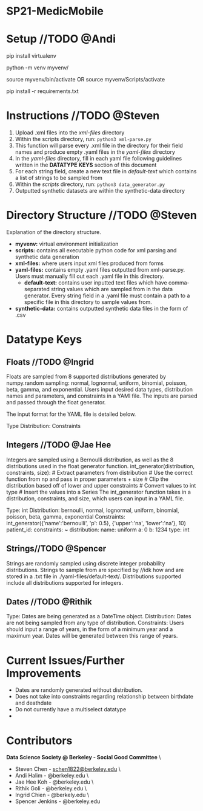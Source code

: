 # SP21-MedicMobile
# Setup //TODO @Andi
pip install virtualenv

python -m venv myvenv/

source myvenv/bin/activate
OR source myvenv/Scripts/activate

pip install -r requirements.txt

# Instructions //TODO @Steven 
1. Upload .xml files into the *xml-files* directory 
2. Within the scripts directory, run: `python3 xml-parse.py`
  1. This function will parse every .xml file in the directory for their field names and produce empty .yaml files in the *yaml-files* directory
3. In the *yaml-files* directory, fill in each yaml file following guidelines written in the **DATATYPE KEYS** section of this document
  1. For each string field, create a new text file in *default-text* which contains a list of strings to be sampled from
4. Within the *scripts* directory, run: `python3 data_generator.py`
5. Outputted synthetic datasets are within the synthetic-data directory


# Directory Structure //TODO @Steven
Explanation of the directory structure.
- **myvenv:** virtual environment initialization
- **scripts:** contains all executable python code for xml parsing and synthetic data generation
- **xml-files:** where users input xml files produced from forms
- **yaml-files:** contains empty .yaml files outputted from xml-parse.py. Users must manually fill out each .yaml file in this directory.
  - **default-text:** contains user inputted text files which have comma-separated string values which are sampled from in the data generator. Every string field in a .yaml file must contain a path to a specific file in this directory to sample values from.
- **synthetic-data:** contains outputted synthetic data files in the form of .csv



# Datatype Keys

## Floats //TODO @Ingrid
Floats are sampled from 8 supported distributions generated by numpy.random sampling: normal, lognormal, uniform, binomial, poisson, beta, gamma, and exponential. 
Users input desired data types, distribution names and parameters, and constraints in a YAMl file. The inputs are parsed and passed through the float generator.

The input format for the YAML file is detailed below. 

Type
Distribution:
Constraints


## Integers //TODO @Jae Hee
Integers are sampled using a Bernoulli distribution, as well as the 8 distributions used in the float generator function.
int_generator(distribution, constraints, size):
    # Extract parameters from distribution
    # Use the correct function from np and pass in proper parameters + size
    # Clip the distribution based off of lower and upper constraints
    # Convert values to int type 
    # Insert the values into a Series
The int_generator function takes in a distribution, constraints, and size, which users can input in a YAML file. 


Type: int
Distribution: bernoulli, normal, lognormal, uniform, binomial, poisson, beta, gamma, exponential
Constraints: 
int_generator({'name':'bernoulli', 'p': 0.5}, {'upper':'na', 'lower':'na'}, 10)
patient_id:
  constraints: ~
  distribution: 
    name: uniform
    a: 0
    b: 1234
  type: int

## Strings//TODO @Spencer

Strings are randomly sampled using discrete integer probability distributions. Strings to sample from are specified by //idk how
and are stored in a .txt file in ./yaml-files/default-text/. Distributions supported include all distributions supported for integers.

## Dates //TODO @Rithik

Type: Dates are being generated as a DateTime object.
Distribution: Dates are not being sampled from any type of distribution. 
Constraints: Users should input a range of years, in the form of a minimum year and a maximum year. Dates will be generated between this range of years. 


# Current Issues/Further Improvements
- Dates are randomly generated without distribution.
- Does not take into constraints regarding relationship between birthdate and deathdate
- Do not currently have a multiselect datatype
- 

# Contributors
**Data Science Society @ Berkeley - Social Good Committee** \
* Steven Chen - schen1822@berkeley.edu \
* Andi Halim - @berkeley.edu \
* Jae Hee Koh - @berkeley.edu \
* Rithik Goli - @berkeley.edu \
* Ingrid Chien - @berkely.edu \
* Spencer Jenkins - @berkeley.edu 








